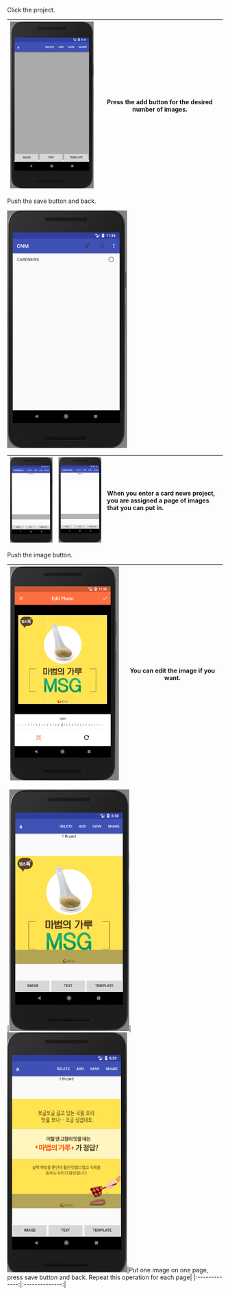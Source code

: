 
Click the project.




|<img src = "https://github.com/Lee-Null/green-04/blob/master/Documetation/images/making%20card.png" width="280">|Press the add button for the desired number of images.|
|:-------------:|:--------------:|


Push the save button and back.


<img src = "https://github.com/Lee-Null/green-04/blob/master/Documetation/images/create%20cardnews.png" width="280">


|<img src = "https://github.com/Lee-Null/green-04/blob/master/Documetation/images/cardnews%201st%20place.png" width="280">|<img src = "https://github.com/Lee-Null/green-04/blob/master/Documetation/images/cardnews%202nd%20place.png" width="280">|When you enter a card news project, you are assigned a page of images that you can put in.
|:-------------:|:--------------:|:-------------------|




Push the image button.


|<img src = "https://github.com/Lee-Null/green-04/blob/master/Documetation/images/edit%20photo.png" width="280">|You can edit the image if you want.|
|:-------------:|:--------------:|





|<img src = "https://github.com/Lee-Null/green-04/blob/master/Documetation/images/saved%20image.png" width="280">|<img src = "https://github.com/Lee-Null/green-04/blob/master/Documetation/images/saved%20another%20image.png" width="280">|Put one image on one page, press save button and back. Repeat this operation for each page|
|:-------------:|:--------------:|
